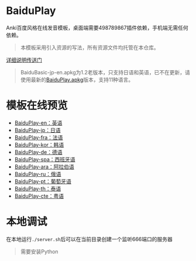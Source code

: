 # BaiduPlay

Anki百度风格在线发音模板，桌面端需要498789867插件依赖，手机端无需任何依赖。

> 本模板采用引入资源的写法，所有资源文件均托管在本仓库。

[详细说明传送门](https://zhuanlan.zhihu.com/p/24888978)

> BaiduBasic-jp-en.apkg为1.2老版本，只支持日语和英语，已不在更新，请使用最新的[BaiduPlay.apkg](https://raw.githubusercontent.com/ecator/anki-theme-basic-baidu-jp-en/master/BaiduPlay.apkg)版本，支持11种语言。

# 模板在线预览

- [BaiduPlay-en：英语](http://ecator.github.io/anki-theme-basic-baidu-jp-en/demo/en.html)
- [BaiduPlay-jp：日语](http://ecator.github.io/anki-theme-basic-baidu-jp-en/demo/jp.html)
- [BaiduPlay-fra：法语](http://ecator.github.io/anki-theme-basic-baidu-jp-en/demo/fra.html)
- [BaiduPlay-kor：韩语](http://ecator.github.io/anki-theme-basic-baidu-jp-en/demo/kor.html)
- [BaiduPlay-de：德语](http://ecator.github.io/anki-theme-basic-baidu-jp-en/demo/de.html)
- [BaiduPlay-spa：西班牙语](http://ecator.github.io/anki-theme-basic-baidu-jp-en/demo/spa.html)
- [BaiduPlay-ara：阿拉伯语](http://ecator.github.io/anki-theme-basic-baidu-jp-en/demo/ara.html)
- [BaiduPlay-ru：俄语](http://ecator.github.io/anki-theme-basic-baidu-jp-en/demo/ru.html)
- [BaiduPlay-pt：葡萄牙语](http://ecator.github.io/anki-theme-basic-baidu-jp-en/demo/pt.html)
- [BaiduPlay-th：泰语](http://ecator.github.io/anki-theme-basic-baidu-jp-en/demo/th.html)
- [BaiduPlay-cte：粤语](http://ecator.github.io/anki-theme-basic-baidu-jp-en/demo/cte.html)

# 本地调试

在本地运行`./server.sh`后可以在当前目录创建一个监听666端口的服务器

> 需要安装Python